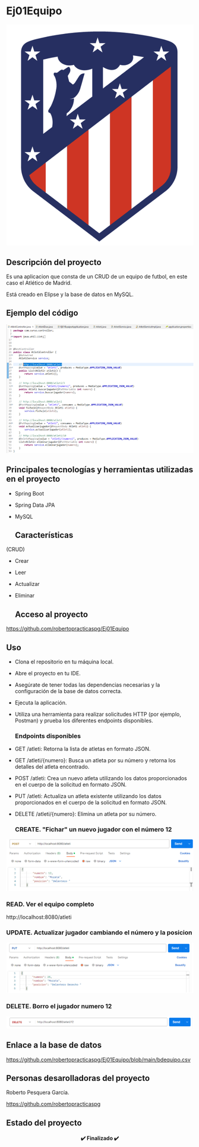 <h4 align="center">

  # Ej01Equipo 

![Escudo del equipo para que quede mas bonito](https://github.com/robertopracticaspg/Ej01Equipo/blob/main/escudo.png)

  

  ## Descripción del proyecto 

Es una aplicacion que consta de un CRUD de un equipo de futbol, en este caso el Atlético de Madrid.

Está creado en Elipse y la base de datos en MySQL.


  
  ## Ejemplo del código 

![Ejemplo del código](https://github.com/robertopracticaspg/Ej01Equipo/blob/main/imagencodigobuena.png)
  
  
  
  ## Principales tecnologías y herramientas utilizadas en el proyecto

- Spring Boot
- Spring Data JPA
- MySQL 
  

  
  ## Características

(CRUD) 

- Crear
- Leer
- Actualizar
- Eliminar 
  

  
  ## Acceso al proyecto 

https://github.com/robertopracticaspg/Ej01Equipo
  
  
 
  ## Uso
  
- Clona el repositorio en tu máquina local.

- Abre el proyecto en tu IDE.

- Asegúrate de tener todas las dependencias necesarias y la configuración de la base de datos correcta.

- Ejecuta la aplicación.

- Utiliza una herramienta para realizar solicitudes HTTP (por ejemplo, Postman) y prueba los diferentes endpoints disponibles.
  
  
  ### Endpoints disponibles 
  
- GET /atleti: Retorna la lista de atletas en formato JSON.
- GET /atleti/{numero}: Busca un atleta por su número y retorna los detalles del atleta encontrado.
- POST /atleti: Crea un nuevo atleta utilizando los datos proporcionados en el cuerpo de la solicitud en formato JSON.
- PUT /atleti: Actualiza un atleta existente utilizando los datos proporcionados en el cuerpo de la solicitud en formato JSON.
- DELETE /atleti/{numero}: Elimina un atleta por su número.

 
  ### CREATE. "Fichar" un nuevo jugador con el número 12

![Uso Postamn para crear un jugador](https://github.com/robertopracticaspg/Ej01Equipo/blob/main/Crearjugador.png)
  
 
  ### READ. Ver el equipo completo
  

http://localhost:8080/atleti
  

  ### UPDATE. Actualizar jugador cambiando el número y la posicion

![Uso Postamn para actualizar un jugador](https://github.com/robertopracticaspg/Ej01Equipo/blob/main/ActualizarJugador.png)
  

  ### DELETE. Borro el jugador numero 12

![Uso Postamn para actualizar un jugador](https://github.com/robertopracticaspg/Ej01Equipo/blob/main/Borrarjugador.png)

  
  ## Enlace a la base de datos
  
https://github.com/robertopracticaspg/Ej01Equipo/blob/main/bdequipo.csv
  
  
  
  ## Personas desarolladoras del proyecto

Roberto Pesquera García.

https://github.com/robertopracticaspg

  
  
  ## Estado del proyecto

<h4 align="center">
✔️ Finalizado ✔️
</h4>
</h4>
